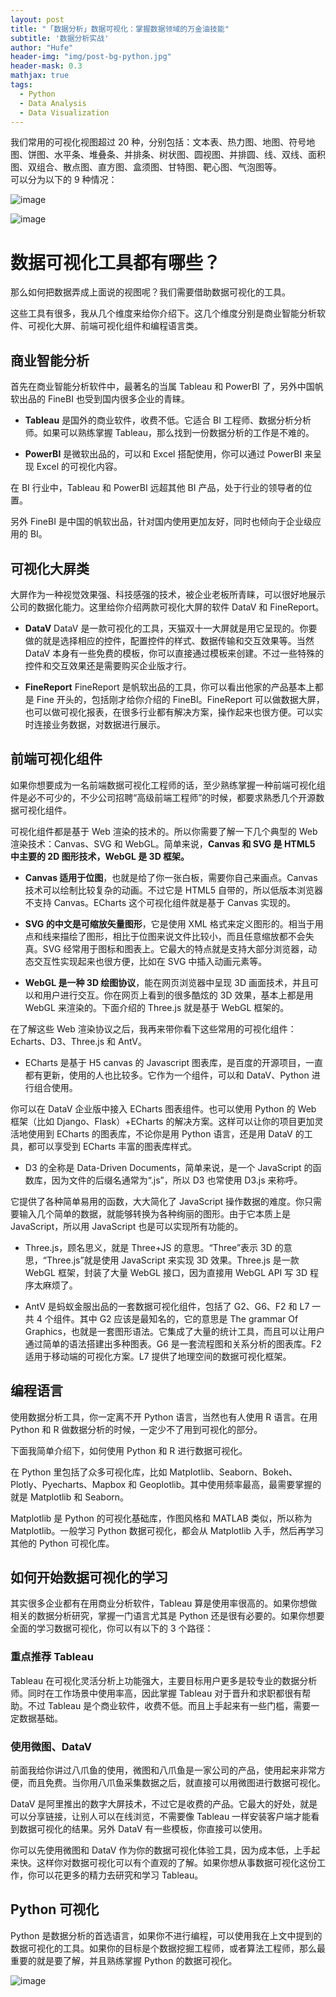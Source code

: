 ```yaml
---
layout: post
title: "「数据分析」数据可视化：掌握数据领域的万金油技能"
subtitle: '数据分析实战'
author: "Hufe"
header-img: "img/post-bg-python.jpg"
header-mask: 0.3
mathjax: true
tags:
  - Python
  - Data Analysis
  - Data Visualization
---
```


我们常用的可视化视图超过 20 种，分别包括：文本表、热力图、地图、符号地图、饼图、水平条、堆叠条、并排条、树状图、圆视图、并排圆、线、双线、面积图、双组合、散点图、直方图、盒须图、甘特图、靶心图、气泡图等。  
可以分为以下的 9 种情况：

![image](https://raw.githubusercontent.com/hufe09/GitNote-Images/master/Picee/image.4cck12cf8vi.png)

![image](https://raw.githubusercontent.com/hufe09/GitNote-Images/master/Picee/%E5%BE%AE%E4%BF%A1%E5%9B%BE%E7%89%87_20190803204633.s48gnq7bozs.jpg)

# 数据可视化工具都有哪些？
那么如何把数据弄成上面说的视图呢？我们需要借助数据可视化的工具。

这些工具有很多，我从几个维度来给你介绍下。这几个维度分别是商业智能分析软件、可视化大屏、前端可视化组件和编程语言类。

## 商业智能分析

首先在商业智能分析软件中，最著名的当属 Tableau 和 PowerBI 了，另外中国帆软出品的 FineBI 也受到国内很多企业的青睐。

- **Tableau** 是国外的商业软件，收费不低。它适合 BI 工程师、数据分析分析师。如果可以熟练掌握 Tableau，那么找到一份数据分析的工作是不难的。

- **PowerBI** 是微软出品的，可以和 Excel 搭配使用，你可以通过 PowerBI 来呈现 Excel 的可视化内容。

在 BI 行业中，Tableau 和 PowerBI 远超其他 BI 产品，处于行业的领导者的位置。

另外 FineBI 是中国的帆软出品，针对国内使用更加友好，同时也倾向于企业级应用的 BI。

## 可视化大屏类

大屏作为一种视觉效果强、科技感强的技术，被企业老板所青睐，可以很好地展示公司的数据化能力。这里给你介绍两款可视化大屏的软件 DataV 和 FineReport。

- **DataV**
DataV 是一款可视化的工具，天猫双十一大屏就是用它呈现的。你要做的就是选择相应的控件，配置控件的样式、数据传输和交互效果等。当然 DataV 本身有一些免费的模板，你可以直接通过模板来创建。不过一些特殊的控件和交互效果还是需要购买企业版才行。

- **FineReport**
FineReport 是帆软出品的工具，你可以看出他家的产品基本上都是 Fine 开头的，包括刚才给你介绍的 FineBI。FineReport 可以做数据大屏，也可以做可视化报表，在很多行业都有解决方案，操作起来也很方便。可以实时连接业务数据，对数据进行展示。

## 前端可视化组件

如果你想要成为一名前端数据可视化工程师的话，至少熟练掌握一种前端可视化组件是必不可少的，不少公司招聘“高级前端工程师”的时候，都要求熟悉几个开源数据可视化组件。

可视化组件都是基于 Web 渲染的技术的。所以你需要了解一下几个典型的 Web 渲染技术：Canvas、SVG 和 WebGL。简单来说，**Canvas 和 SVG 是 HTML5 中主要的 2D 图形技术，WebGL 是 3D 框架。**

- **Canvas 适用于位图**，也就是给了你一张白板，需要你自己来画点。Canvas 技术可以绘制比较复杂的动画。不过它是 HTML5 自带的，所以低版本浏览器不支持 Canvas。ECharts 这个可视化组件就是基于 Canvas 实现的。

- **SVG 的中文是可缩放矢量图形**，它是使用 XML 格式来定义图形的。相当于用点和线来描绘了图形，相比于位图来说文件比较小，而且任意缩放都不会失真。SVG 经常用于图标和图表上。它最大的特点就是支持大部分浏览器，动态交互性实现起来也很方便，比如在 SVG 中插入动画元素等。

- **WebGL 是一种 3D 绘图协议**，能在网页浏览器中呈现 3D 画面技术，并且可以和用户进行交互。你在网页上看到的很多酷炫的 3D 效果，基本上都是用 WebGL 来渲染的。下面介绍的 Three.js 就是基于 WebGL 框架的。

在了解这些 Web 渲染协议之后，我再来带你看下这些常用的可视化组件： Echarts、D3、Three.js 和 AntV。

- ECharts 是基于 H5 canvas 的 Javascript 图表库，是百度的开源项目，一直都有更新，使用的人也比较多。它作为一个组件，可以和 DataV、Python 进行组合使用。

你可以在 DataV 企业版中接入 ECharts 图表组件。也可以使用 Python 的 Web 框架（比如 Django、Flask）+ECharts 的解决方案。这样可以让你的项目更加灵活地使用到 ECharts 的图表库，不论你是用 Python 语言，还是用 DataV 的工具，都可以享受到 ECharts 丰富的图表库样式。

- D3 的全称是 Data-Driven Documents，简单来说，是一个 JavaScript 的函数库，因为文件的后缀名通常为“.js”，所以 D3 也常使用 D3.js 来称呼。

它提供了各种简单易用的函数，大大简化了 JavaScript 操作数据的难度。你只需要输入几个简单的数据，就能够转换为各种绚丽的图形。由于它本质上是 JavaScript，所以用 JavaScript 也是可以实现所有功能的。

- Three.js，顾名思义，就是 Three+JS 的意思。“Three”表示 3D 的意思，“Three.js”就是使用 JavaScript 来实现 3D 效果。Three.js 是一款 WebGL 框架，封装了大量 WebGL 接口，因为直接用 WebGL API 写 3D 程序太麻烦了。

- AntV 是蚂蚁金服出品的一套数据可视化组件，包括了 G2、G6、F2 和 L7 一共 4 个组件。其中 G2 应该是最知名的，它的意思是 The grammar Of Graphics，也就是一套图形语法。它集成了大量的统计工具，而且可以让用户通过简单的语法搭建出多种图表。G6 是一套流程图和关系分析的图表库。F2 适用于移动端的可视化方案。L7 提供了地理空间的数据可视化框架。

## 编程语言

使用数据分析工具，你一定离不开 Python 语言，当然也有人使用 R 语言。在用 Python 和 R 做数据分析的时候，一定少不了用到可视化的部分。

下面我简单介绍下，如何使用 Python 和 R 进行数据可视化。

在 Python 里包括了众多可视化库，比如 Matplotlib、Seaborn、Bokeh、Plotly、Pyecharts、Mapbox 和 Geoplotlib。其中使用频率最高，最需要掌握的就是 Matplotlib 和 Seaborn。

Matplotlib 是 Python 的可视化基础库，作图风格和 MATLAB 类似，所以称为 Matplotlib。一般学习 Python 数据可视化，都会从 Matplotlib 入手，然后再学习其他的 Python 可视化库。

##  如何开始数据可视化的学习
其实很多企业都有在用商业分析软件，Tableau 算是使用率很高的。如果你想做相关的数据分析研究，掌握一门语言尤其是 Python 还是很有必要的。如果你想要全面的学习数据可视化，你可以有以下的 3 个路径：

### 重点推荐 Tableau

Tableau 在可视化灵活分析上功能强大，主要目标用户更多是较专业的数据分析师。同时在工作场景中使用率高，因此掌握 Tableau 对于晋升和求职都很有帮助。不过 Tableau 是个商业软件，收费不低。而且上手起来有一些门槛，需要一定数据基础。

### 使用微图、DataV

前面我给你讲过八爪鱼的使用，微图和八爪鱼是一家公司的产品，使用起来非常方便，而且免费。当你用八爪鱼采集数据之后，就直接可以用微图进行数据可视化。

DataV 是阿里推出的数字大屏技术，不过它是收费的产品。它最大的好处，就是可以分享链接，让别人可以在线浏览，不需要像 Tableau 一样安装客户端才能看到数据可视化的结果。另外 DataV 有一些模板，你直接可以使用。

你可以先使用微图和 DataV 作为你的数据可视化体验工具，因为成本低，上手起来快。这样你对数据可视化可以有个直观的了解。如果你想从事数据可视化这份工作，你可以花更多的精力去研究和学习 Tableau。

## Python 可视化

Python 是数据分析的首选语言，如果你不进行编程，可以使用我在上文中提到的数据可视化的工具。如果你的目标是个数据挖掘工程师，或者算法工程师，那么最重要的就是要了解，并且熟练掌握 Python 的数据可视化。

![image](https://raw.githubusercontent.com/hufe09/GitNote-Images/master/Picee/image.k6p2gujy2a.png)
